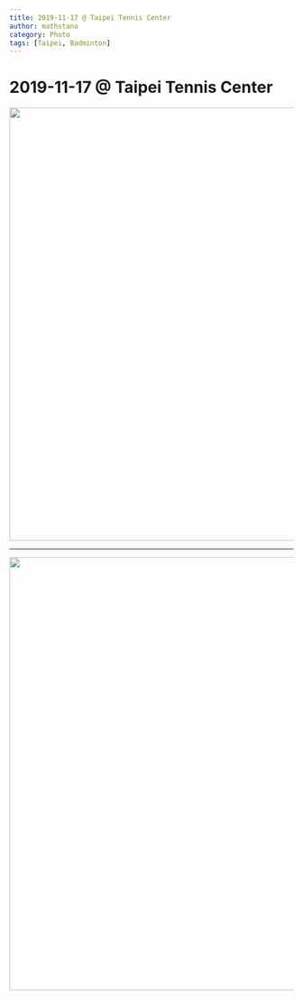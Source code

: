 ```yaml
---
title: 2019-11-17 @ Taipei Tennis Center
author: mathstana
category: Photo
tags: [Taipei, Badminton]
---
```

# 2019-11-17 @ Taipei Tennis Center

<img src="2019-11-17-44752.jpg"  width="1024" height="768" />

---

<img src="2019-11-17-44753.jpg"  width="1024" height="768" />